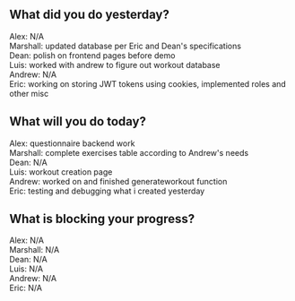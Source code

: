 ## What did you do yesterday?
Alex: N/A<br>
Marshall: updated database per Eric and Dean's specifications<br>
Dean: polish on frontend pages before demo<br>
Luis: worked with andrew to figure out workout database<br>
Andrew: N/A<br>
Eric: working on storing JWT tokens using cookies, implemented roles and other misc<br>
## What will you do today?
Alex: questionnaire backend work<br>
Marshall: complete exercises table according to Andrew's needs<br>
Dean: N/A<br>
Luis: workout creation page<br>
Andrew: worked on and finished generateworkout function<br>
Eric: testing and debugging what i created yesterday<br>
## What is blocking your progress?
Alex: N/A<br>
Marshall: N/A<br>
Dean: N/A<br>
Luis: N/A<br>
Andrew: N/A<br>
Eric: N/A<br>